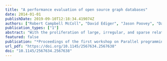 ```yaml
---
title: "A performance evaluation of open source graph databases"
date: 2014-01-01
publishDate: 2019-09-10T12:18:34.419074Z
authors: ["Robert Campbell McColl", "David Ediger", "Jason Poovey", "Dan Campbell", "David A. Bader"]
publication_types: ["1"]
abstract: "With the proliferation of large, irregular, and sparse relational datasets, new storage and analysis platforms have arisen to fill gaps in performance and capability left by conventional approaches built on traditional database technologies and query languages. Many of these platforms apply graph structures and analysis techniques to enable users to ingest, update, query, and compute on the topological structure of the network represented as sets of edges relating sets of vertices. To store and process Facebook-scale datasets, software and algorithms must be able to support data sources with billions of edges, update rates of millions of updates per second, and complex analysis kernels. These platforms must provide intuitive interfaces that enable graph experts and novice programmers to write implementations of common graph algorithms. In this paper, we conduct a qualitative study and a performance comparison of 12 open source graph databases using four fundamental graph algorithms on networks containing up to 256 million edges.v"
featured: false
publication: "*Proceedings of the first workshop on Parallel programming for analytics applications, PPAA 2014, Orlando, Florida, USA, February 16, 2014*"
url_pdf: "https://doi.org/10.1145/2567634.2567638"
doi: "10.1145/2567634.2567638"
---
```


